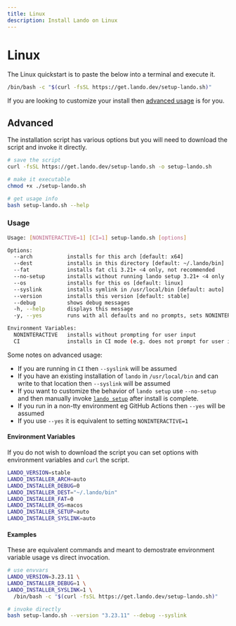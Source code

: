 ```yaml
---
title: Linux
description: Install Lando on Linux
---
```


# Linux

The Linux quickstart is to paste the below into a terminal and execute it.

```bash
/bin/bash -c "$(curl -fsSL https://get.lando.dev/setup-lando.sh)"
```

If you are looking to customize your install then [advanced usage](#advanced) is for you.

## Advanced

The installation script has various options but you will need to download the script and invoke it directly.

```bash
# save the script
curl -fsSL https://get.lando.dev/setup-lando.sh -o setup-lando.sh

# make it executable
chmod +x ./setup-lando.sh

# get usage info
bash setup-lando.sh --help
```

### Usage

```bash
Usage: [NONINTERACTIVE=1] [CI=1] setup-lando.sh [options]

Options:
  --arch           installs for this arch [default: x64]
  --dest           installs in this directory [default: ~/.lando/bin]
  --fat            installs fat cli 3.21+ <4 only, not recommended
  --no-setup       installs without running lando setup 3.21+ <4 only
  --os             installs for this os [default: linux]
  --syslink        installs symlink in /usr/local/bin [default: auto]
  --version        installs this version [default: stable]
  --debug          shows debug messages
  -h, --help       displays this message
  -y, --yes        runs with all defaults and no prompts, sets NONINTERACTIVE=1

Environment Variables:
  NONINTERACTIVE   installs without prompting for user input
  CI               installs in CI mode (e.g. does not prompt for user input)
```

Some notes on advanced usage:

* If you are running in `CI` then `--syslink` will be assumed
* If you have an existing installation of `lando` in `/usr/local/bin` and can write to that location then `--syslink` will be assumed
* If you want to customize the behavior of `lando setup` use `--no-setup` and then manually invoke [`lando setup`](https://docs.lando.dev/cli/setup.html) after install is complete.
* If you run in a non-tty environment eg GitHub Actions then `--yes` will be assumed
* If you use `--yes` it is equivalent to setting `NONINTERACTIVE=1`

#### Environment Variables

If you do not wish to download the script you can set options with environment variables and `curl` the script.

```bash
LANDO_VERSION=stable
LANDO_INSTALLER_ARCH=auto
LANDO_INSTALLER_DEBUG=0
LANDO_INSTALLER_DEST="~/.lando/bin"
LANDO_INSTALLER_FAT=0
LANDO_INSTALLER_OS=macos
LANDO_INSTALLER_SETUP=auto
LANDO_INSTALLER_SYSLINK=auto
```

#### Examples

These are equivalent commands and meant to demostrate environment variable usage vs direct invocation.

```bash
# use envvars
LANDO_VERSION=3.23.11 \
LANDO_INSTALLER_DEBUG=1 \
LANDO_INSTALLER_SYSLINK=1 \
  /bin/bash -c "$(curl -fsSL https://get.lando.dev/setup-lando.sh)"

# invoke directly
bash setup-lando.sh --version "3.23.11" --debug --syslink
```
